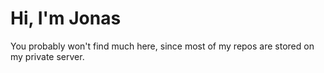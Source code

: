 # Hi, I'm Jonas
You probably won't find much here, since most of my repos are stored on my private server.

